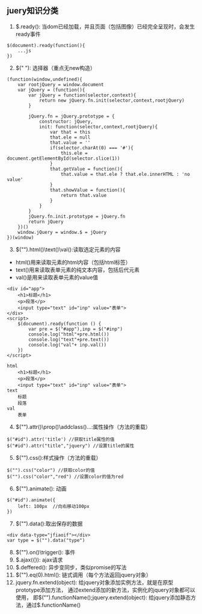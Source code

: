 ## juery知识分类
1. $.ready(): 当dom已经加载，并且页面（包括图像）已经完全呈现时，会发生ready事件
```
$(document).ready(function(){
    ...js
})
```
2. $(" "): 选择器（重点无new构造）
```
(function(window,undefined){
    var rootjQuery = window.document
    var jQuery = (function(){
        var jQuery = function(selector,context){
            return new jQuery.fn.init(selector,context,rootjQuery)
        }

        jQuery.fn = jQuery.prototype = {
            constructor: jQuery,
            init: function(selector,context,rootjQuery){
                var that = this
                that.ele = null
                that.value = ''
                if(selector.charAt(0) === '#'){
                    this.ele = document.getElementById(selector.slice(1))
                }
                that.getValue = function(){
                    that.value = that.ele ? that.ele.innerHTML : 'no value'
                }
                that.showValue = function(){
                    return that.value
                }
            }
        }
        jQuery.fn.init.prototype = jQuery.fn
        return jQuery
    })()
    window.jQuery = window.$ = jQuery
})(window)
```
3. $("").html()\text()\val():读取选定元素的内容
- html()用来读取元素的html内容（包括html标签）
- text()用来读取表单元素的纯文本内容，包括后代元素
- val()是用来读取表单元素的value值
```
<div id="app">
    <h1>标题</h1>
    <p>段落</p>
    <input type="text" id="inp" value="表单">
</div>
<script>
    $(document).ready(function () {
        var pre = $("#app"),inp = $("#inp")
        console.log("html"+pre.html())
        console.log("text"+pre.text())
        console.log("val"+ inp.val())
    })
</script>

html
    <h1>标题</h1>
    <p>段落</p>
    <input type="text" id="inp" value="表单">
text
    标题
    段落
val
    表单
```
4. $("").attr()\prop()\addclass()...:属性操作（方法的重载）
```
$("#id").attr('title') //获取title属性的值
$("#id").attr("title","jquery") //设置title的属性
```
5. $("").css():样式操作（方法的重载）
```
$("").css("color") //获取color的值
$("").css("color","red") //设置color的值为red
```
6. $("").animate(): 动画
```
$("#id").animate({
    left: 100px  //向右移动100px
})
```
7. $("").data():取出保存的数据
```
<div data-type="jfiaoif"></div>
var type = $("").data("type")
```
8. $("").on()\trigger(): 事件
9. $.ajax({}): ajax请求
10. $.deffered(): 异步变同步，类似promise的写法
11. $("").eq(0).html(): 链式调用（每个方法返回jquery对象）
12. jquery.fn.extend(object): 给jquery对象添加实例方法，就是在原型prototype添加方法， 通过extend添加的新方法，实例化的jquery对象都可以使用，
即$("").functionName();jquery.extend(object): 给jquery添加静态方法，通过$.functionName()

